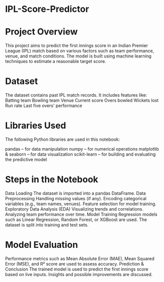 # IPL-Score-Predictor

# Project Overview
This project aims to predict the first innings score in an Indian Premier League (IPL) match based on various factors such as team performance, venue, and match conditions. The model is built using machine learning techniques to estimate a reasonable target score.

# Dataset
The dataset contains past IPL match records.
It includes features like:
Batting team
Bowling team
Venue
Current score
Overs bowled
Wickets lost
Run rate
Last five overs' performance

# Libraries Used
The following Python libraries are used in this notebook:

pandas – for data manipulation
numpy – for numerical operations
matplotlib & seaborn – for data visualization
scikit-learn – for building and evaluating the predictive model

# Steps in the Notebook
Data Loading
The dataset is imported into a pandas DataFrame.
Data Preprocessing
Handling missing values (if any).
Encoding categorical variables (e.g., team names, venues).
Feature selection for model training.
Exploratory Data Analysis (EDA)
Visualizing trends and correlations.
Analyzing team performance over time.
Model Training
Regression models such as Linear Regression, Random Forest, or XGBoost are used.
The dataset is split into training and test sets.

# Model Evaluation
Performance metrics such as Mean Absolute Error (MAE), Mean Squared Error (MSE), and R² score are used to assess accuracy.
Prediction & Conclusion
The trained model is used to predict the first innings score based on live inputs.
Insights and possible improvements are discussed.
